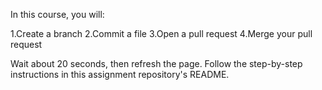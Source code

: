 In this course, you will:

1.Create a branch
2.Commit a file
3.Open a pull request
4.Merge your pull request

Wait about 20 seconds, then refresh the page. Follow the step-by-step instructions in this assignment repository's README.
